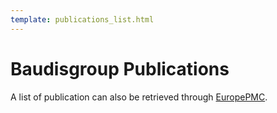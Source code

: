 ```yaml
---
template: publications_list.html
---
```


# Baudisgroup Publications

A list of publication can also be retrieved through [EuropePMC](https://europepmc.org/search?query=0000-0002-9903-4248).

